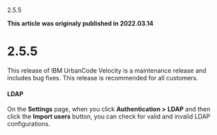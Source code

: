 





2.5.5

**This article was originaly published in 2022.03.14**


2.5.5
=====




This release of IBM UrbanCode Velocity is a maintenance release and includes bug fixes. This release is recommended for all customers.
#### LDAP


On the **Settings** page, when you click **Authentication >** **LDAP** and then click the **Import users** button, you can check for valid and invalid LDAP configurations.

 

 




